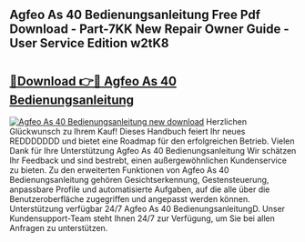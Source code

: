 ## Agfeo As 40 Bedienungsanleitung Free Pdf Download - Part-7KK New Repair Owner Guide - User Service Edition w2tK8

# <h2><a href="http://df4euv.blite.top/?on=Agfeo+As+40+Bedienungsanleitung">🔗Download 👉🔴 Agfeo As 40 Bedienungsanleitung</a></h2>

[![Agfeo As 40 Bedienungsanleitung new download](https://i.imgur.com/lujVjoI.png)](http://df4euv.blite.top/?on=Agfeo+As+40+Bedienungsanleitung)
Herzlichen Glückwunsch zu Ihrem Kauf! Dieses Handbuch feiert Ihr neues REDDDDDDD und bietet eine Roadmap für den erfolgreichen Betrieb. Vielen Dank für Ihre Unterstützung Agfeo As 40 Bedienungsanleitung Wir schätzen Ihr Feedback und sind bestrebt, einen außergewöhnlichen Kundenservice zu bieten. Zu den erweiterten Funktionen von Agfeo As 40 Bedienungsanleitung gehören Gesichtserkennung, Gestensteuerung, anpassbare Profile und automatisierte Aufgaben, auf die alle über die Benutzeroberfläche zugegriffen und angepasst werden können. Unterstützung verfügbar 24/7 Agfeo As 40 BedienungsanleitungD. Unser Kundensupport-Team steht Ihnen 24/7 zur Verfügung, um Sie bei allen Anfragen zu unterstützen.

